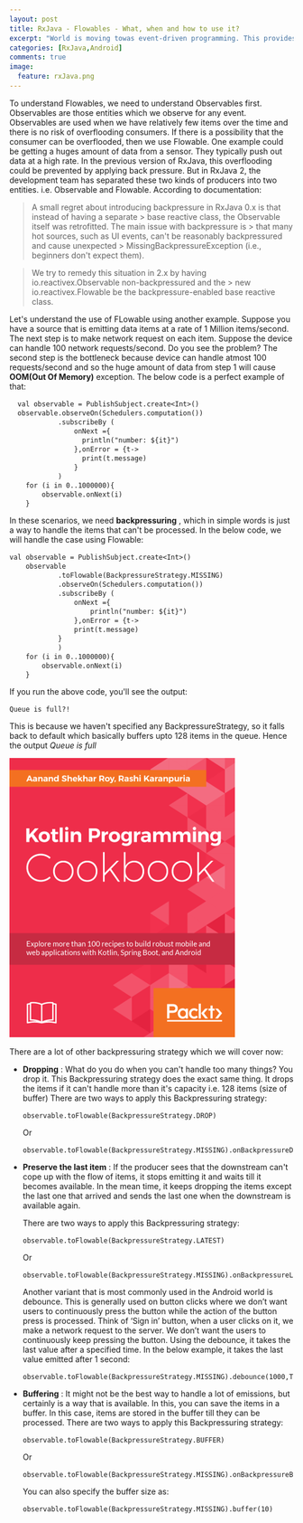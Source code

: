 ```yaml
---
layout: post
title: RxJava - Flowables - What, when and how to use it?
excerpt: "World is moving towas event-driven programming. This provides us a way around of polling. The basic concept of Event driven programming is that you observe a resource(called observable), and when the data is ready, the observable notifies the observer. In this article, we will discuss Flowable, which is quite like observable, but has a different purpose."
categories: [RxJava,Android]
comments: true
image:
  feature: rxJava.png
---
```


To understand Flowables, we need to understand Observables first. Observables are those entities which we observe for any event. Observables are used when we have relatively few items over the time and there is no risk of overflooding consumers. If there is a possibility that the consumer can be overflooded, then we use Flowable. One example could be getting a huges amount of data from a sensor. They typically push out data at a high rate. In the previous version of RxJava, this overflooding could be prevented by applying back pressure. But in RxJava 2, the development team has separated these two kinds of producers into two entities. i.e. Observable and Flowable. According to documentation:


>    A small regret about introducing backpressure in RxJava 0.x is that instead of having a separate >    base reactive class, the Observable itself was retrofitted. The main issue with backpressure is >    that many hot sources, such as UI events, can't be reasonably backpressured and cause unexpected >    MissingBackpressureException (i.e., beginners don't expect them).

>    We try to remedy this situation in 2.x by having io.reactivex.Observable non-backpressured and the >    new io.reactivex.Flowable be the backpressure-enabled base reactive class.

Let's understand the use of FLowable using another example. Suppose you have a source that is emitting data items at a rate of 1 Million items/second. The next step is to make network request on each item. Suppose the device can handle 100 network requests/second. Do you see the problem? The second step is the bottleneck because device can handle atmost 100 requests/second and so the huge amount of data from step 1 will cause **OOM(Out Of Memory)** exception.
The below code is a perfect example of that:
```
  val observable = PublishSubject.create<Int>()
  observable.observeOn(Schedulers.computation())
            .subscribeBy (
                onNext ={
                  println("number: ${it}")
                },onError = {t->
                  print(t.message)
                }
            )
    for (i in 0..1000000){
        observable.onNext(i)
    }
```
In these scenarios, we need **backpressuring** , which in simple words is just a way to handle the items that can't be processed. In the below code, we will handle the case using Flowable:
```
val observable = PublishSubject.create<Int>()
    observable
            .toFlowable(BackpressureStrategy.MISSING)
            .observeOn(Schedulers.computation())
            .subscribeBy (
                onNext ={
                    println("number: ${it}")
                },onError = {t->
                print(t.message)
            }
            )
    for (i in 0..1000000){
        observable.onNext(i)
    }
```
If you run the above code, you'll see the output:
```
Queue is full?!
```
This is because we haven't specified any BackpressureStrategy, so it falls back to default which basically buffers upto 128 items in the queue. Hence the output *Queue is full*

<a href="https://www.packtpub.com/application-development/kotlin-programming-cookbook">
  <img src="/img/cookbook.png"/>
</a>

There are a lot of other backpressuring strategy which we will cover now:
* **Dropping** : What do you do when you can't handle too many things? You drop it. This Backpressuring strategy does the exact same thing. It drops the items if it can't handle more than it's capacity i.e. 128 items (size of buffer)
  There are two ways to apply this Backpressuring strategy:

  ```
  observable.toFlowable(BackpressureStrategy.DROP)
  ```

  Or

  ```
  observable.toFlowable(BackpressureStrategy.MISSING).onBackpressureDrop()  
  ```

* **Preserve the last item** : If the producer sees that the downstream can't cope up with the flow of items, it stops emitting it and waits till it becomes available. In the mean time, it keeps dropping
 the items except the last one that arrived and sends the last one when the downstream is available again.

  There are two ways to apply this Backpressuring strategy:
  ```
  observable.toFlowable(BackpressureStrategy.LATEST)
  ```

  Or

  ```
  observable.toFlowable(BackpressureStrategy.MISSING).onBackpressureLatest()
  ```

  Another variant that is most commonly used in the Android world is debounce. This is generally used on button clicks where we don’t want users to continuously press the button while the action of the button press is processed. Think of ‘Sign in’ button, when a user clicks on it, we make a network request to the server. We don’t want the users to continuously keep pressing the button.
  Using the debounce, it takes the last value after a specified time. In the below example, it takes the last value emitted after 1 second:
  ```
  observable.toFlowable(BackpressureStrategy.MISSING).debounce(1000,TimeUnit.MILLISECONDS)
  ```
* **Buffering** : It might not be the best way to handle a lot of emissions, but certainly is a way that is available. In this, you can save the items in a buffer. In this case, items are stored in the buffer till they can be processed.
  There are two ways to apply this Backpressuring strategy:

  ```
  observable.toFlowable(BackpressureStrategy.BUFFER)
  ```

  Or

  ```
  observable.toFlowable(BackpressureStrategy.MISSING).onBackpressureBuffer()
  ```

  You can also specify the buffer size as:
  ```
  observable.toFlowable(BackpressureStrategy.MISSING).buffer(10)
  ```
